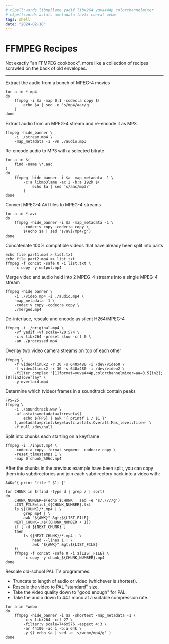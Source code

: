 ```yaml
---
# cSpell:words libmp3lame yadif libx264 yuva444p colorchannelmixer
# cSpell:words astats ametadata lavfi concat webm
tags: shell
date: "2024-02-18"
---
```


# FFMPEG Recipes

Not exactly "an FFMPEG cookbook", more like a collection of recipes scrawled
on the back of old envelopes.

--------------------------------------------------------------------------------

Extract the audio from a bunch of MPEG-4 movies

```bash{aside}
for a in *.mp4
do
    ffmpeg -i $a -map 0:1 -codec:a copy $(
        echo $a | sed -e 's/mp4/aac/g'
    )
done
```

Extract audio from an MPEG-4 stream and re-encode it as MP3

```bash{aside}
ffmpeg -hide_banner \
    -i ./stream.mp4 \
    -map_metadata -1 -vn ./audio.mp3
```

Re-encode audio to MP3 with a selected bitrate

```bash{aside}
for a in $(
    find -name \*.aac
)
do
    ffmpeg -hide_banner -i $a -map_metadata -1 \
        -c:a libmp3lame -ac 2 -b:a 192k $(
            echo $a | sed 's/aac/mp3/'
        )
done
```

Convert MPEG-4 AVI files to MPEG-4 streams

```bash{aside}
for a in *.avi
do
    ffmpeg -hide_banner -i $a -map_metadata -1 \
        -codec:v copy -codec:a copy \
        $(echo $a | sed 's/avi/mp4/g')
done
```

Concatenate 100% compatible videos that have already been split into parts

```bash{aside}
echo file part1.mp4 > list.txt
echo file part2.mp4 >> list.txt
ffmpeg -f concat -safe 0 -i list.txt \
    -c copy -y output.mp4
```

Merge video and audio held into 2 MPEG-4 streams into a single MPEG-4 stream

```bash{aside}
ffmpeg -hide_banner \
    -i ./video.mp4 -i ./audio.mp4 \
    -map_metadata -1 \
    -codec:v copy -codec:a copy \
    ./merged.mp4
```

De-interlace, rescale and encode as silent H264/MPEG-4

```bash{aside}
ffmpeg -i ./original.mp4 \
    -vf yadif -vf scale=720:574 \
    -c:v libx264 -preset slow -crf 0 \
    -an ./processed.mp4
```

Overlay two video camera streams on top of each other

```bash{aside}
ffmpeg \
    -f video4linux2 -r 30 -s 640x480 -i /dev/video0 \
    -f video4linux2 -r 30 -s 640x480 -i /dev/video2 \
    -filter_complex "[1]format=yuva444p,colorchannelmixer=aa=0.5[in2];[0][in2]overlay" \
    -y overlaid.mp4
```

Determine which (video) frames in a soundtrack contain peaks

```bash{aside}
FPS=25
ffmpeg \
    -i ./soundtrack.wav \
    -af astats=metadata=1:reset=$(
        echo ${FPS} | awk '{ printf 1 / $1 }'
    ),ametadata=print:key=lavfi.astats.Overall.Max_level:file=- \
    -f null /dev/null
```

Split into chunks each starting on a keyframe

```bash{aside}
ffmpeg -i ./input.mp4 \
    -codec:a copy -format segment -codec:v copy \
    -reset_timestamps 1 \
    -map 0 chunk_%06d.mp4
```

After the chunks in the previous example have been split, you can copy them
into subdirectories and join each subdirectory back into a video with:

```bash{aside}
AWK='{ print "file " $1; }'

for CHUNK in $(find -type d | grep / | sort)
do
    CHUNK_NUMBER=$(echo $CHUNK | sed -e 's/.\///g')
    LIST_FILE=list_${CHUNK_NUMBER}.txt
    ls ${CHUNK}/*.mp4 | \
        grep mp4 | \
        awk "${AWK}" &gt;${LIST_FILE}
    NEXT_CHUNK=./$((CHUNK_NUMBER + 1))
    if [ -d ${NEXT_CHUNK} ]
    then
        ls ${NEXT_CHUNK}/*.mp4 | \
            head --lines 1 | \
            awk "${AWK}" &gt;${LIST_FILE}
    fi
    ffmpeg -f concat -safe 0 -i ${LIST_FILE} \
        -c copy -y chunk_${CHUNK_NUMBER}.mp4
done
```

Rescale old-school PAL TV programmes.

- Truncate to length of audio or video (whichever is shortest).
- Rescale the video to PAL "standard" size.
- Take the video quality down to "good enough" for PAL.
- Take the audio down to 44.1 mono at a suitable compression rate.

```bash{aside}
for a in *webm
do
    ffmpeg -hide_banner -i $a -shortest -map_metadata -1 \
        -c:v libx264 -crf 27 \
        -filter:v scale=746x576 -aspect 4:3 \
        -ar 44100 -ac 1 -b:a 64k \
        -y $( echo $a | sed -e 's/webm/mp4/g' )
done
```
